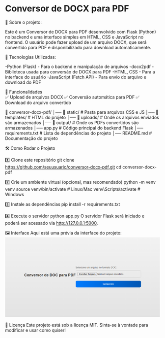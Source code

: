 # Conversor de DOCX para PDF

📌 Sobre o projeto:

Este é um Conversor de DOCX para PDF desenvolvido com Flask (Python) no backend e uma interface simples em HTML, CSS e JavaScript no frontend. O usuário pode fazer upload de um arquivo DOCX, que será convertido para PDF e disponibilizado para download automaticamente.

🚀 Tecnologias Utilizadas:<br>

-Python (Flask) - Para o backend e manipulação de arquivos
-docx2pdf - Biblioteca usada para conversão de DOCX para PDF
-HTML, CSS - Para a interface do usuário
-JavaScript (Fetch API) - Para envio do arquivo e download do PDF

🎯 Funcionalidades <br>
✅ Upload de arquivos DOCX
✅ Conversão automática para PDF
✅ Download do arquivo convertido

📂 conversor-docx-pdf/
│── 📂 static/           # Pasta para arquivos CSS e JS
│── 📂 templates/        # HTML do projeto
│── 📂 uploads/          # Onde os arquivos enviados são armazenados
│── 📂 output/           # Onde os PDFs convertidos são armazenados
│── app.py              # Código principal do backend Flask
│── requirements.txt    # Lista de dependências do projeto
│── README.md           # Documentação do projeto

🛠 Como Rodar o Projeto

1️⃣ Clone este repositório
git clone https://github.com/seuusuario/conversor-docx-pdf.git
cd conversor-docx-pdf

2️⃣ Crie um ambiente virtual (opcional, mas recomendado)
python -m venv venv
source venv/bin/activate  # Linux/Mac
venv\Scripts\activate     # Windows

3️⃣ Instale as dependências
pip install -r requirements.txt

4️⃣ Execute o servidor
python app.py
O servidor Flask será iniciado e poderá ser acessado via http://127.0.0.1:5000.

🖼️ Interface
Aqui está uma prévia da interface do projeto:
![image](interface.png)


📜 Licença
Este projeto está sob a licença MIT. Sinta-se à vontade para modificar e usar como quiser!
